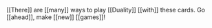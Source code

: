 [[There]] are [[many]] ways to play [[Duality]] [[with]] these cards. Go [[ahead]], make [[new]] [[games]]!
